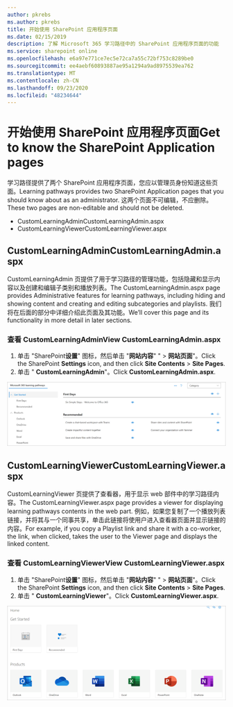 ```yaml
---
author: pkrebs
ms.author: pkrebs
title: 开始使用 SharePoint 应用程序页面
ms.date: 02/15/2019
description: 了解 Microsoft 365 学习路径中的 SharePoint 应用程序页面的功能
ms.service: sharepoint online
ms.openlocfilehash: e6a97e771ce7ec5e72ca7a55c72bf753c8289be0
ms.sourcegitcommit: ee4aebf60893887ae95a1294a9ad8975539ea762
ms.translationtype: MT
ms.contentlocale: zh-CN
ms.lasthandoff: 09/23/2020
ms.locfileid: "48234644"
---
```

# <a name="get-to-know-the-sharepoint-application-pages"></a><span data-ttu-id="a8110-103">开始使用 SharePoint 应用程序页面</span><span class="sxs-lookup"><span data-stu-id="a8110-103">Get to know the SharePoint Application pages</span></span>

<span data-ttu-id="a8110-104">学习路径提供了两个 SharePoint 应用程序页面，您应以管理员身份知道这些页面。</span><span class="sxs-lookup"><span data-stu-id="a8110-104">Learning pathways provides two SharePoint Application pages that you should know about as an administrator.</span></span> <span data-ttu-id="a8110-105">这两个页面不可编辑，不应删除。</span><span class="sxs-lookup"><span data-stu-id="a8110-105">These two pages are non-editable and should not be deleted.</span></span> 

- <span data-ttu-id="a8110-106">CustomLearningAdmin</span><span class="sxs-lookup"><span data-stu-id="a8110-106">CustomLearningAdmin.aspx</span></span>
- <span data-ttu-id="a8110-107">CustomLearningViewer</span><span class="sxs-lookup"><span data-stu-id="a8110-107">CustomLearningViewer.aspx</span></span>

## <a name="customlearningadminaspx"></a><span data-ttu-id="a8110-108">CustomLearningAdmin</span><span class="sxs-lookup"><span data-stu-id="a8110-108">CustomLearningAdmin.aspx</span></span>

<span data-ttu-id="a8110-109">CustomLearningAdmin 页提供了用于学习路径的管理功能，包括隐藏和显示内容以及创建和编辑子类别和播放列表。</span><span class="sxs-lookup"><span data-stu-id="a8110-109">The CustomLearningAdmin.aspx page provides Administrative features for learning pathways, including hiding and showing content and creating and editing subcategories and playlists.</span></span> <span data-ttu-id="a8110-110">我们将在后面的部分中详细介绍此页面及其功能。</span><span class="sxs-lookup"><span data-stu-id="a8110-110">We’ll cover this page and its functionality in more detail in later sections.</span></span>

### <a name="view-customlearningadminaspx"></a><span data-ttu-id="a8110-111">查看 CustomLearningAdmin</span><span class="sxs-lookup"><span data-stu-id="a8110-111">View CustomLearningAdmin.aspx</span></span>

1. <span data-ttu-id="a8110-112">单击 "SharePoint**设置**" 图标，然后单击 "**网站内容**" "  >  **网站页面**"。</span><span class="sxs-lookup"><span data-stu-id="a8110-112">Click the SharePoint **Settings** icon, and then click **Site Contents** > **Site Pages**.</span></span> 
2. <span data-ttu-id="a8110-113">单击 " **CustomLearningAdmin**"。</span><span class="sxs-lookup"><span data-stu-id="a8110-113">Click **CustomLearningAdmin.aspx**.</span></span> 

![cg-adminapppage.png](media/cg-adminapppage.png)

## <a name="customlearningvieweraspx"></a><span data-ttu-id="a8110-115">CustomLearningViewer</span><span class="sxs-lookup"><span data-stu-id="a8110-115">CustomLearningViewer.aspx</span></span>
<span data-ttu-id="a8110-116">CustomLearningViewer 页提供了查看器，用于显示 web 部件中的学习路径内容。</span><span class="sxs-lookup"><span data-stu-id="a8110-116">The CustomLearningViewer.aspx page provides a viewer for displaying learning pathways contents in the web part.</span></span> <span data-ttu-id="a8110-117">例如，如果您复制了一个播放列表链接，并将其与一个同事共享，单击此链接将使用户进入查看器页面并显示链接的内容。</span><span class="sxs-lookup"><span data-stu-id="a8110-117">For example, if you copy a Playlist link and share it with a co-worker, the link, when clicked, takes the user to the Viewer page and displays the linked content.</span></span> 

### <a name="view-customlearningvieweraspx"></a><span data-ttu-id="a8110-118">查看 CustomLearningViewer</span><span class="sxs-lookup"><span data-stu-id="a8110-118">View CustomLearningViewer.aspx</span></span>

1. <span data-ttu-id="a8110-119">单击 "SharePoint**设置**" 图标，然后单击 "**网站内容**" "  >  **网站页面**"。</span><span class="sxs-lookup"><span data-stu-id="a8110-119">Click the SharePoint **Settings** icon, and then click **Site Contents** > **Site Pages**.</span></span> 
2. <span data-ttu-id="a8110-120">单击 " **CustomLearningViewer**"。</span><span class="sxs-lookup"><span data-stu-id="a8110-120">Click **CustomLearningViewer.aspx**.</span></span> 

![cg-viewerapppage.png](media/cg-viewerapppage.png)

